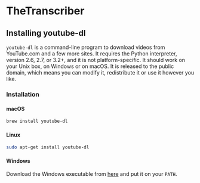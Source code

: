 # TheTranscriber

## Installing youtube-dl

`youtube-dl` is a command-line program to download videos from YouTube.com and a few more sites. It requires the Python interpreter, version 2.6, 2.7, or 3.2+, and it is not platform-specific. It should work on your Unix box, on Windows or on macOS. It is released to the public domain, which means you can modify it, redistribute it or use it however you like.

### Installation

#### macOS

```bash
brew install youtube-dl
```

#### Linux

```bash
sudo apt-get install youtube-dl
```

#### Windows

Download the Windows executable from [here](https://youtube-dl.org/downloads/latest/youtube-dl.exe) and put it on your `PATH`.
